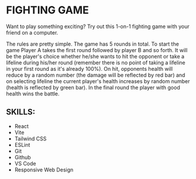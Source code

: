 # FIGHTING GAME
Want to play something exciting? Try out this 1-on-1 fighting game with your friend on a computer.

The rules are pretty simple. The game has 5 rounds in total. To start the game Player A takes the first round followed
by player B and so forth. It will be the player&apos;s choice whether he/she wants to hit the opponent or take a lifeline
during his/her round (remember there is no point of taking a lifeline in your first round as it&apos;s already 100%). On
hit, opponents health will reduce by a random number (the damage will be reflected by red bar) and on selecting lifeline
the current player&apos;s health increases by random number (health is reflected by green bar). In the final round the player
with good health wins the battle.

## SKILLS: 
- React
- Vite 
- Tailwind CSS
- ESLint
- Git
- Github
- VS Code
- Responsive Web Design